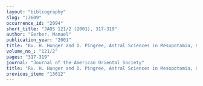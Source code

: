 ```yaml
---
layout: "bibliography"
slug: "13609"
occurrence_id: "2094"
short_title: "JAOS 121/2 (2001), 317-319"
author: "Gerber, Manuel"
publication_year: "2001"
title: "Rv. H. Hunger and D. Pingree, Astral Sciences in Mesopotamia, HdO 44 (Leiden and Boston/Köln 1999)"
volume_no_: "121/2"
pages: "317-319"
journal: "Journal of the American Oriental Society"
title: "Rv. H. Hunger and D. Pingree, Astral Sciences in Mesopotamia, HdO 44 (Leiden and Boston/Köln 1999)"
previous_item: "13612"
---
```

